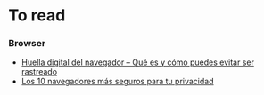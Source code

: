 # To read

### Browser

- [Huella digital del navegador – Qué es y cómo puedes evitar ser rastreado](https://achirou.com/huella-digital-del-navegador-que-es-y-como-puedes-evitar-ser-rastreado/)
- [Los 10 navegadores más seguros para tu privacidad](https://achirou.com/los-10-navegadores-mas-seguro-para-tu-privacidad/)
